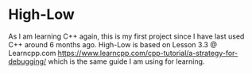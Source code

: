# High-Low
As I am learning C++ again, this is my first project since I have last used C++ around 6 months ago. High-Low is based on Lesson 3.3 @ Learncpp.com https://www.learncpp.com/cpp-tutorial/a-strategy-for-debugging/ which is the same guide I am using for learning.
